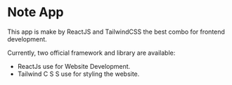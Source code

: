 # Note App

This app is make by ReactJS and TailwindCSS the best combo for frontend development.

Currently, two official framework and library are available:

- ReactJs use for Website Development.
- Tailwind C S S use for styling the website.
